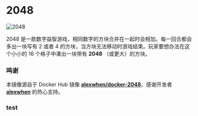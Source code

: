# 2048

![2048](https://ci.daocloud.io/api/badge/build/daocloud/dao-2048)

2048 是一款数字益智游戏，相同数字的方块合并在一起时会相加。每一回合都会多出一块写有 2 或者 4 的方块，当方块无法移动时游戏结束。玩家要想办法在这个小小的 16 个格子中凑出一块带有 **2048** （或更大）的方块。

### 鸣谢

本镜像源自于 Docker Hub 镜像 **[alexwhen/docker-2048](https://registry.hub.docker.com/u/alexwhen/docker-2048/)**，感谢开发者 **[alexwhen](https://github.com/alexwhen)** 的热心支持。

### test
